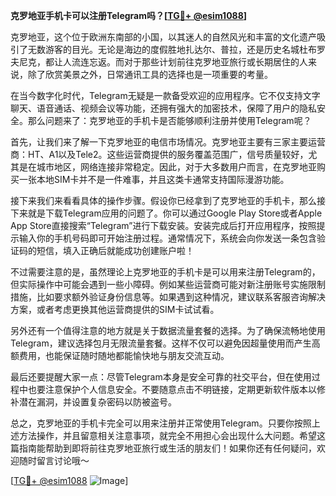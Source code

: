**克罗地亚手机卡可以注册Telegram吗？[[TG💪+ @esim1088](https://t.me/s/esim1088)]**

克罗地亚，这个位于欧洲东南部的小国，以其迷人的自然风光和丰富的文化遗产吸引了无数游客的目光。无论是海边的度假胜地扎达尔、普拉，还是历史名城杜布罗夫尼克，都让人流连忘返。而对于那些计划前往克罗地亚旅行或长期居住的人来说，除了欣赏美景之外，日常通讯工具的选择也是一项重要的考量。

在当今数字化时代，Telegram无疑是一款备受欢迎的应用程序。它不仅支持文字聊天、语音通话、视频会议等功能，还拥有强大的加密技术，保障了用户的隐私安全。那么问题来了：克罗地亚的手机卡是否能够顺利注册并使用Telegram呢？

首先，让我们来了解一下克罗地亚的电信市场情况。克罗地亚主要有三家主要运营商：HT、A1以及Tele2。这些运营商提供的服务覆盖范围广，信号质量较好，尤其是在城市地区，网络连接非常稳定。因此，对于大多数用户而言，在克罗地亚购买一张本地SIM卡并不是一件难事，并且这类卡通常支持国际漫游功能。

接下来我们来看看具体的操作步骤。假设你已经拿到了克罗地亚的手机卡，那么接下来就是下载Telegram应用的问题了。你可以通过Google Play Store或者Apple App Store直接搜索“Telegram”进行下载安装。安装完成后打开应用程序，按照提示输入你的手机号码即可开始注册过程。通常情况下，系统会向你发送一条包含验证码的短信，填入正确后就能成功创建账户啦！

不过需要注意的是，虽然理论上克罗地亚的手机卡是可以用来注册Telegram的，但实际操作中可能会遇到一些小障碍。例如某些运营商可能对新注册账号实施限制措施，比如要求额外验证身份信息等。如果遇到这种情况，建议联系客服咨询解决方案，或者考虑更换其他运营商提供的SIM卡试试看。

另外还有一个值得注意的地方就是关于数据流量套餐的选择。为了确保流畅地使用Telegram，建议选择包月无限流量套餐。这样不仅可以避免因超量使用而产生高额费用，也能保证随时随地都能愉快地与朋友交流互动。

最后还要提醒大家一点：尽管Telegram本身是安全可靠的社交平台，但在使用过程中也要注意保护个人信息安全。不要随意点击不明链接，定期更新软件版本以修补潜在漏洞，并设置复杂密码以防被盗号。

总之，克罗地亚的手机卡完全可以用来注册并正常使用Telegram。只要你按照上述方法操作，并且留意相关注意事项，就完全不用担心会出现什么大问题。希望这篇指南能帮助到即将前往克罗地亚旅行或生活的朋友们！如果你还有任何疑问，欢迎随时留言讨论哦～

[[TG💪+ @esim1088](https://t.me/s/esim1088) ![Image](https://i.postimg.cc/4NQfJmqS/Snipaste-2025-05-13-00-14-12.png)]